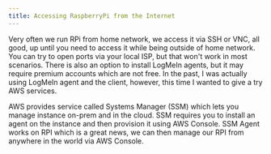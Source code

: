 ```yaml
---
title: Accessing RaspberryPi from the Internet
---
```


Very often we run RPi from home network, we access it via SSH or VNC, all good, up until you need to access it while being outside of home network. You can try to open ports via your local ISP, but that won't work in most scenarios. There is also an option to install LogMeIn agents, but it may require premium accounts which are not free. In the past, I was actually using LogMeIn agent and the client, however, this time I wanted to give a try AWS services.

AWS provides service called Systems Manager (SSM) which lets you manage instance on-prem and in the cloud. SSM requires you to install an agent on the instance and then provision it using AWS Console.
SSM Agent works on RPI which is a great news, we can then manage our RPI from anywhere in the world via AWS Console.


